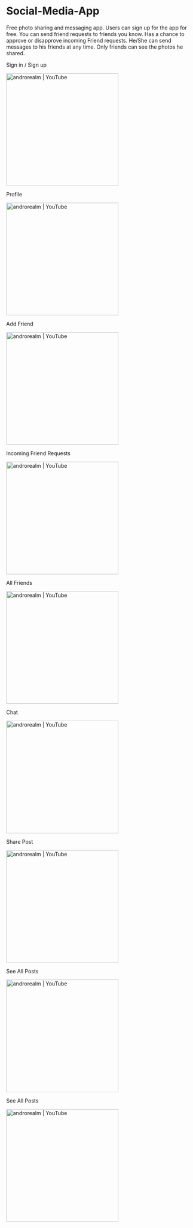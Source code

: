 # Social-Media-App

Free photo sharing and messaging app. Users can sign up for the app for free. You can send friend requests to friends you know. Has a chance to approve or disapprove incoming Friend requests. He/She can send messages to his friends at any time. Only friends can see the photos he shared.


Sign in / Sign up  

[<img  alt="androrealm | YouTube" width="300px" src="https://user-images.githubusercontent.com/95187142/202278916-5794e981-48e0-4965-bf3f-379b169495e8.jpeg" />](https://rb.gy/r4yzzi)

Profile

[<img  alt="androrealm | YouTube" width="300px" src="https://user-images.githubusercontent.com/95187142/202282706-5f28f6f0-e538-46f7-afb5-b5be65cbb944.jpeg" />](https://rb.gy/r4yzzi)


Add Friend

[<img  alt="androrealm | YouTube" width="300px" src="https://user-images.githubusercontent.com/95187142/202283865-4a4fb541-538a-414d-9421-6ef62cc4c480.jpeg" />](https://rb.gy/r4yzzi)

Incoming Friend Requests

[<img  alt="androrealm | YouTube" width="300px" src="https://user-images.githubusercontent.com/95187142/202284680-f7ce1332-16b1-40d2-809a-5b2cd4ada18d.jpeg" />](https://rb.gy/r4yzzi)



All Friends

[<img  alt="androrealm | YouTube" width="300px" src="https://user-images.githubusercontent.com/95187142/202284999-b67d774e-f9dc-4d87-9e0f-29223c4b1230.jpeg" />](https://rb.gy/r4yzzi)



Chat

[<img  alt="androrealm | YouTube" width="300px" src="https://user-images.githubusercontent.com/95187142/202285536-e88c75a5-9058-4eb7-acce-3ce338f4152c.jpeg" />](https://rb.gy/r4yzzi)



Share Post

[<img  alt="androrealm | YouTube" width="300px" src="https://user-images.githubusercontent.com/95187142/202285686-d7231a4e-995e-4541-983b-f49455e02f10.jpeg" />](https://rb.gy/r4yzzi)


See All Posts



[<img  alt="androrealm | YouTube" width="300px" src="https://user-images.githubusercontent.com/95187142/202286347-7efe4643-b469-468a-861b-d6af716e1416.jpeg" />](https://rb.gy/r4yzzi)

See All Posts



[<img  alt="androrealm | YouTube" width="300px" src="https://user-images.githubusercontent.com/95187142/202287586-40d6da75-ade8-40a1-bbaf-28185e95f818.jpeg" />](https://rb.gy/r4yzzi)



